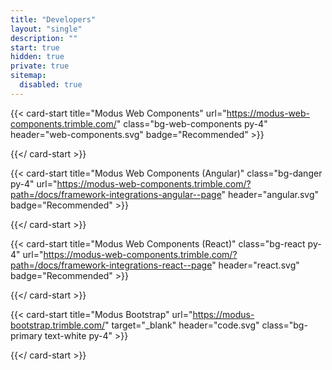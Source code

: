 ```yaml
---
title: "Developers"
layout: "single"
description: ""
start: true
hidden: true
private: true
sitemap:
  disabled: true
---
```


<style>
.card-header img {
  filter: none;
}
.card-header img {
  filter: brightness(0) invert(1);
}
</style>

<div class="row">

{{< card-start title="Modus Web Components" url="https://modus-web-components.trimble.com/" class="bg-web-components py-4" header="web-components.svg" badge="Recommended" >}}

{{</ card-start >}}

{{< card-start title="Modus Web Components (Angular)" class="bg-danger py-4" url="https://modus-web-components.trimble.com/?path=/docs/framework-integrations-angular--page" header="angular.svg" badge="Recommended" >}}

{{</ card-start >}}

{{< card-start title="Modus Web Components (React)" class="bg-react py-4" url="https://modus-web-components.trimble.com/?path=/docs/framework-integrations-react--page" header="react.svg" badge="Recommended" >}}

{{</ card-start >}}

</div>

<div class="row">

{{< card-start title="Modus Bootstrap" url="https://modus-bootstrap.trimble.com/" target="_blank" header="code.svg" class="bg-primary text-white py-4" >}}

{{</ card-start >}}

</div>
